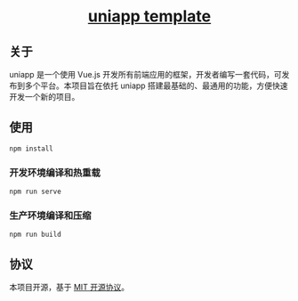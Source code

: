 # <p align="center">[uniapp template](https://github.com/zhanbai/uniapp-template)</p>

## 关于

uniapp 是一个使用 Vue.js 开发所有前端应用的框架，开发者编写一套代码，可发布到多个平台。本项目旨在依托 uniapp 搭建最基础的、最通用的功能，方便快速开发一个新的项目。

## 使用
```
npm install
```

### 开发环境编译和热重载
```
npm run serve
```

### 生产环境编译和压缩
```
npm run build
```

## 协议

本项目开源，基于 [MIT 开源协议](https://opensource.org/licenses/MIT)。
